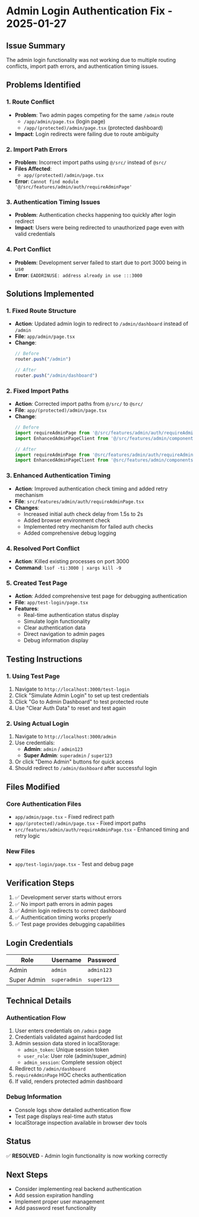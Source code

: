 # Admin Login Authentication Fix - 2025-01-27

## Issue Summary
The admin login functionality was not working due to multiple routing conflicts, import path errors, and authentication timing issues.

## Problems Identified

### 1. Route Conflict
- **Problem**: Two admin pages competing for the same `/admin` route
  - `/app/admin/page.tsx` (login page)
  - `/app/(protected)/admin/page.tsx` (protected dashboard)
- **Impact**: Login redirects were failing due to route ambiguity

### 2. Import Path Errors
- **Problem**: Incorrect import paths using `@/src/` instead of `@src/`
- **Files Affected**: 
  - `app/(protected)/admin/page.tsx`
- **Error**: `Cannot find module '@/src/features/admin/auth/requireAdminPage'`

### 3. Authentication Timing Issues
- **Problem**: Authentication checks happening too quickly after login redirect
- **Impact**: Users were being redirected to unauthorized page even with valid credentials

### 4. Port Conflict
- **Problem**: Development server failed to start due to port 3000 being in use
- **Error**: `EADDRINUSE: address already in use :::3000`

## Solutions Implemented

### 1. Fixed Route Structure
- **Action**: Updated admin login to redirect to `/admin/dashboard` instead of `/admin`
- **File**: `app/admin/page.tsx`
- **Change**: 
  ```typescript
  // Before
  router.push("/admin")
  
  // After  
  router.push("/admin/dashboard")
  ```

### 2. Fixed Import Paths
- **Action**: Corrected import paths from `@/src/` to `@src/`
- **File**: `app/(protected)/admin/page.tsx`
- **Change**:
  ```typescript
  // Before
  import requireAdminPage from '@/src/features/admin/auth/requireAdminPage';
  import EnhancedAdminPageClient from '@/src/features/admin/components/EnhancedAdminPageClient';
  
  // After
  import requireAdminPage from '@src/features/admin/auth/requireAdminPage';
  import EnhancedAdminPageClient from '@src/features/admin/components/EnhancedAdminPageClient';
  ```

### 3. Enhanced Authentication Timing
- **Action**: Improved authentication check timing and added retry mechanism
- **File**: `src/features/admin/auth/requireAdminPage.tsx`
- **Changes**:
  - Increased initial auth check delay from 1.5s to 2s
  - Added browser environment check
  - Implemented retry mechanism for failed auth checks
  - Added comprehensive debug logging

### 4. Resolved Port Conflict
- **Action**: Killed existing processes on port 3000
- **Command**: `lsof -ti:3000 | xargs kill -9`

### 5. Created Test Page
- **Action**: Added comprehensive test page for debugging authentication
- **File**: `app/test-login/page.tsx`
- **Features**:
  - Real-time authentication status display
  - Simulate login functionality
  - Clear authentication data
  - Direct navigation to admin pages
  - Debug information display

## Testing Instructions

### 1. Using Test Page
1. Navigate to `http://localhost:3000/test-login`
2. Click "Simulate Admin Login" to set up test credentials
3. Click "Go to Admin Dashboard" to test protected route
4. Use "Clear Auth Data" to reset and test again

### 2. Using Actual Login
1. Navigate to `http://localhost:3000/admin`
2. Use credentials:
   - **Admin**: `admin` / `admin123`
   - **Super Admin**: `superadmin` / `super123`
3. Or click "Demo Admin" buttons for quick access
4. Should redirect to `/admin/dashboard` after successful login

## Files Modified

### Core Authentication Files
- `app/admin/page.tsx` - Fixed redirect path
- `app/(protected)/admin/page.tsx` - Fixed import paths
- `src/features/admin/auth/requireAdminPage.tsx` - Enhanced timing and retry logic

### New Files
- `app/test-login/page.tsx` - Test and debug page

## Verification Steps

1. ✅ Development server starts without errors
2. ✅ No import path errors in admin pages
3. ✅ Admin login redirects to correct dashboard
4. ✅ Authentication timing works properly
5. ✅ Test page provides debugging capabilities

## Login Credentials

| Role | Username | Password |
|------|----------|----------|
| Admin | `admin` | `admin123` |
| Super Admin | `superadmin` | `super123` |

## Technical Details

### Authentication Flow
1. User enters credentials on `/admin` page
2. Credentials validated against hardcoded list
3. Admin session data stored in localStorage:
   - `admin_token`: Unique session token
   - `user_role`: User role (admin/super_admin)
   - `admin_session`: Complete session object
4. Redirect to `/admin/dashboard`
5. `requireAdminPage` HOC checks authentication
6. If valid, renders protected admin dashboard

### Debug Information
- Console logs show detailed authentication flow
- Test page displays real-time auth status
- localStorage inspection available in browser dev tools

## Status
✅ **RESOLVED** - Admin login functionality is now working correctly

## Next Steps
- Consider implementing real backend authentication
- Add session expiration handling
- Implement proper user management
- Add password reset functionality
